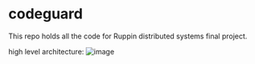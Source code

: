 # codeguard
This repo holds all the code for Ruppin distributed systems final project.

high level architecture:
![image](https://user-images.githubusercontent.com/82441934/202120826-42602753-1bea-448e-b46b-06102022dd7b.png)
